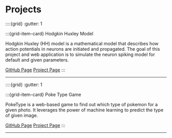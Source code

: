 # Projects

::::{grid}
:gutter: 1

:::{grid-item-card} Hodgkin Huxley Model

Hodgkin Huxley (HH) model is a mathematical model that describes how action potentials in neurons are initiated and propagated.
The goal of this project and web application is to simulate the neuron spiking model for default and given parameters.

[GitHub Page](https://github.com/rabiaedayilmaz/HodgkinHuxleyModel)
[Project Page](https://hodgkin-huxley-model-v2.onrender.com/)
:::

---

::::{grid}
:gutter: 1

:::{grid-item-card} Poke Type Game

PokeType is a web-based game to find out which type of pokemon for a given photo. It leverages the power of machine learning to predict the type of given image.

[GitHub Page](https://github.com/rabiaedayilmaz/PokeType)
[Project Page](https://poke-type-game.onrender.com/)
:::

---